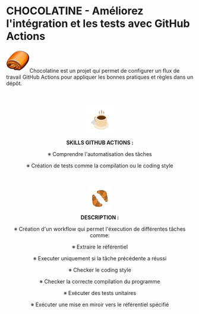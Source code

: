 # CHOCOLATINE - Améliorez l'intégration et les tests avec GitHub Actions

<img src="https://github.com/SafiaBeaumale/chocolatine/blob/main/image_readme/chocolatine.png" height=60 align="left">
<br></br>
<p>Chocolatine est un projet qui permet de configurer un flux de travail GitHub Actions pour appliquer les bonnes pratiques et  règles dans un
dépôt.</p>
<br></br>
<div align="center">
  <img src="https://github.com/SafiaBeaumale/chocolatine/blob/main/image_readme/cafe.png" height=80" align="center">
  <p><b>SKILLS GITHUB ACTIONS :</b></p>
  <p>&#8251 Comprendre l'automatisation des tâches</p>
  <p>&#8251 Création de tests comme la compilation ou le coding style</p>
</div>
<br></br>
<div align="center">
  <img src="https://github.com/SafiaBeaumale/chocolatine/blob/main/image_readme/croissant.png" height=60 align="center">
  <p><b>DESCRIPTION :</b></p>
  <p>&#8251 Création d'un workflow qui permet l'éxecution de différentes tâches comme:</p>
  <p>&#8251 Extraire le référentiel</p>
  <p>&#8251 Executer uniquement si la tâche précédente a réussi</p>
  <p>&#8251 Checker le coding style</p>
  <p>&#8251 Checker la correcte compilation du programme</p>
  <p>&#8251 Exécuter des tests unitaires</p>
  <p>&#8251 Exécuter une mise en miroir vers le référentiel spécifié</p>
</div>
